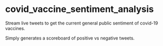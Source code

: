 # covid_vaccine_sentiment_analysis
Stream live tweets to get the current general public sentiment of covid-19 vaccines.

Simply generates a scoreboard of positive vs negative tweets. 
